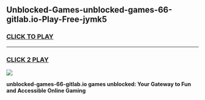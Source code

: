 
## Unblocked-Games-unblocked-games-66-gitlab.io-Play-Free-jymk5
<h3>
<a href="https://premium76.site?title=unblocked-games-66-gitlab.io&ref=18A1">CLICK TO PLAY</a></h3>
<hr>

<h3>
<a href="https://premium76.site?title=unblocked-games-66-gitlab.io&ref=18A1">CLICK 2 PLAY</a>
  
</h3>

<a href="https://premium76.site?title=unblocked-games-66-gitlab.io&ref=18A1"><img src="https://clearcache.store/games.png"></a>


**unblocked-games-66-gitlab.io games unblocked: Your Gateway to Fun and Accessible Online Gaming**
